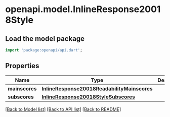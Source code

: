 # openapi.model.InlineResponse20018Style

## Load the model package
```dart
import 'package:openapi/api.dart';
```

## Properties
Name | Type | Description | Notes
------------ | ------------- | ------------- | -------------
**mainscores** | [**InlineResponse20018ReadabilityMainscores**](InlineResponse20018ReadabilityMainscores.md) |  | [optional] 
**subscores** | [**InlineResponse20018StyleSubscores**](InlineResponse20018StyleSubscores.md) |  | [optional] 

[[Back to Model list]](../README.md#documentation-for-models) [[Back to API list]](../README.md#documentation-for-api-endpoints) [[Back to README]](../README.md)


